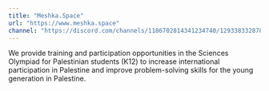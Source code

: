 ```yaml
---
title: "Meshka.Space"
url: "https://www.meshka.space"
channel: "https://discord.com/channels/1186702814341234740/1293383328782876752"
---
```


We provide training and participation opportunities in the Sciences Olympiad for Palestinian students (K12) to increase international participation in Palestine and improve problem-solving skills for the young generation in Palestine.
